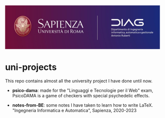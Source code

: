 ![logo](sapienza.jpg)
# uni-projects
This repo contains almost all the university project I have done until now. 


* **psico-dama**: made for the "Linguaggi e Tecnologie per il Web" exam, PsicoDAMA is a game of checkers with special psychedelic effects.


* **notes-from-BE**: some notes I have taken to learn how to write LaTeX. "Ingegneria Informatica e Automatica", Sapienza, 2020-2023
